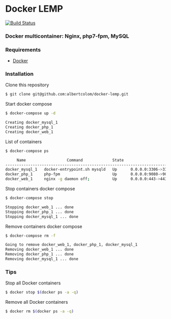 Docker LEMP
===========================
[![Build Status](https://travis-ci.org/albertcolom/docker-lemp.svg?branch=master)](https://travis-ci.org/albertcolom/docker-lemp)
### Docker multicontainer: Nginx, php7-fpm, MySQL

### Requirements
- [Docker](https://www.docker.com/)

### Installation
Clone this repository
```sh
$ git clone git@github.com:albertcolom/docker-lemp.git
```

Start docker compose
```sh
$ docker-compose up -d

Creating docker_mysql_1
Creating docker_php_1
Creating docker_web_1
```

List of containers
```sh
$ docker-compose ps

     Name                  Command             State                     Ports
-------------------------------------------------------------------------------------------------
docker_mysql_1   docker-entrypoint.sh mysqld   Up      0.0.0.0:3306->3306/tcp
docker_php_1     php-fpm                       Up      0.0.0.0:9080->9000/tcp
docker_web_1     nginx -g daemon off;          Up      0.0.0.0:443->443/tcp, 0.0.0.0:8080->80/tcp
```

Stop containers docker compose
```sh
$ docker-compose stop

Stopping docker_web_1 ... done
Stopping docker_php_1 ... done
Stopping docker_mysql_1 ... done
```

Remove containers docker compose
```sh
$ docker-compose rm -f

Going to remove docker_web_1, docker_php_1, docker_mysql_1
Removing docker_web_1 ... done
Removing docker_php_1 ... done
Removing docker_mysql_1 ... done
```

### Tips
Stop all Docker containers
```sh
$ docker stop $(docker ps -a -q)
```

Remove all Docker containers
```sh
$ docker rm $(docker ps -a -q)
```